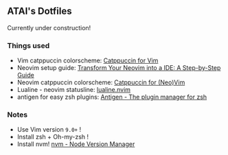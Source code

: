 ## ATAI's Dotfiles

Currently under construction!

### Things used
- Vim catppuccin colorscheme: [Catppuccin for Vim](https://github.com/catppuccin/vim)
- Neovim setup guide: [Transform Your Neovim into a IDE: A Step-by-Step Guide](https://martinlwx.github.io/en/config-neovim-from-scratch/)
- Neovim catppuccin colorscheme: [Catppuccin for (Neo)Vim](https://github.com/catppuccin/nvim)
- Lualine - neovim statusline: [lualine.nvim](https://github.com/nvim-lualine/lualine.nvim)
- antigen for easy zsh plugins: [Antigen - The plugin manager for zsh](https://github.com/zsh-users/antigen)

### Notes
- Use Vim version `9.0+` !
- Install zsh + Oh-my-zsh !
- Install nvm! [nvm - Node Version Manager](https://github.com/nvm-sh/nvm#installing-and-updating)
